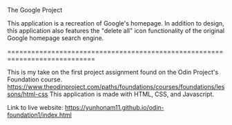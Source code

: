 The Google Project

This application is a recreation of Google's homepage. In addition to design, this application
also features the "delete all" icon functionality of the original Google homepage search engine.

============================================================================

This is my take on the first project assignment found on the Odin Project's Foundation course.
https://www.theodinproject.com/paths/foundations/courses/foundations/lessons/html-css
This application is made with HTML, CSS, and Javascript.

Link to live website:
https://yunhonam11.github.io/odin-foundation1/index.html
